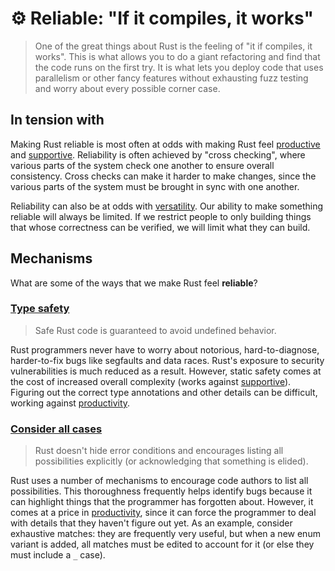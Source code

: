 # ⚙️ Reliable: "If it compiles, it works"

> One of the great things about Rust is the feeling of "it if compiles, it works". This is what allows you to do a giant refactoring and find that the code runs on the first try. It is what lets you deploy code that uses parallelism or other fancy features without exhausting fuzz testing and worry about every possible corner case.

[productive]: ./productive.md
[productivity]: ./productive.md
[supportive]: ./supportive.md
[versatility]: ./versatile.md

## In tension with

Making Rust reliable is most often at odds with making Rust feel [productive] and [supportive]. Reliability is often achieved by "cross checking", where various parts of the system check one another to ensure overall consistency. Cross checks can make it harder to make changes, since the various parts of the system must be brought in sync with one another.

Reliability can also be at odds with [versatility]. Our ability to make something reliable will always be limited. If we restrict people to only building things that whose correctness can be verified, we will limit what they can build.

## Mechanisms

What are some of the ways that we make Rust feel **reliable**?

### [Type safety](./reliable/type_safety.md)

> Safe Rust code is guaranteed to avoid undefined behavior.

Rust programmers never have to worry about notorious, hard-to-diagnose, harder-to-fix bugs like segfaults and data races. Rust's exposure to security vulnerabilities is much reduced as a result. However, static safety comes at the cost of increased overall complexity (works against [supportive]). Figuring out the correct type annotations and other details can be difficult, working against [productivity].

### [Consider all cases](./reliable/consider_all_cases.md)

> Rust doesn't hide error conditions and encourages listing all possibilities explicitly (or acknowledging that something is elided).

Rust uses a number of mechanisms to encourage code authors to list all possibilities. This thoroughness frequently helps identify bugs because it can highlight things that the programmer has forgotten about. However, it comes at a price in [productivity], since it can force the programmer to deal with details that they haven't figure out yet. As an example, consider exhaustive matches: they are frequently very useful, but when a new enum variant is added, all matches must be edited to account for it (or else they must include a `_` case).

